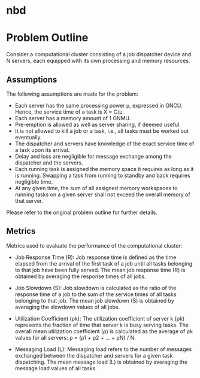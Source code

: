 # nbd


# Problem Outline

Consider a computational cluster consisting of a job dispatcher device and N servers, each equipped with its own processing and memory resources.

## Assumptions

The following assumptions are made for the problem:

- Each server has the same processing power µ, expressed in GNCU. Hence, the service time of a task is X = C/µ.
- Each server has a memory amount of 1 GNMU.
- Pre-emption is allowed as well as server sharing, if deemed useful.
- It is not allowed to kill a job or a task, i.e., all tasks must be worked out eventually.
- The dispatcher and servers have knowledge of the exact service time of a task upon its arrival.
- Delay and loss are negligible for message exchange among the dispatcher and the servers.
- Each running task is assigned the memory space it requires as long as it is running. Swapping a task from running to standby and back requires negligible time.
- At any given time, the sum of all assigned memory workspaces to running tasks on a given server shall not exceed the overall memory of that server.

Please refer to the original problem outline for further details.

## Metrics

Metrics used to evaluate the performance of the computational cluster:

- Job Response Time (R): Job response time is defined as the time elapsed from the arrival of the first task of a job until all tasks belonging to that job have been fully served. The mean job response time (R) is obtained by averaging the response times of all jobs.

- Job Slowdown (S): Job slowdown is calculated as the ratio of the response time of a job to the sum of the service times of all tasks belonging to that job. The mean job slowdown (S) is obtained by averaging the slowdown values of all jobs.

- Utilization Coefficient (ρk): The utilization coefficient of server k (ρk) represents the fraction of time that server k is busy serving tasks. The overall mean utilization coefficient (ρ) is calculated as the average of ρk values for all servers: ρ = (ρ1 + ρ2 + ... + ρN) / N.

- Messaging Load (L): Messaging load refers to the number of messages exchanged between the dispatcher and servers for a given task dispatching. The mean message load (L) is obtained by averaging the message load values of all tasks.



